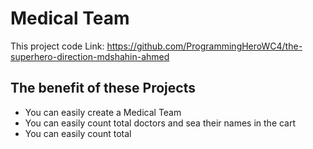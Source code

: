 # Medical Team

This project code Link: https://github.com/ProgrammingHeroWC4/the-superhero-direction-mdshahin-ahmed

## The benefit of these Projects

 - You can easily create a Medical Team 
 - You can easily count total doctors and sea their names in the cart
 - You can easily count total
